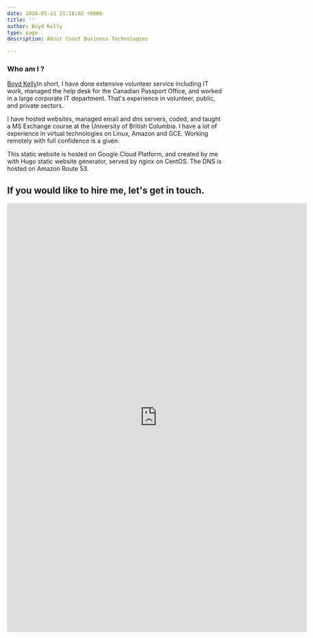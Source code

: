 ```yaml
---
date: 2018-05-21 21:18:02 +0000
title: ''
author: Boyd Kelly
type: page
description: About Coast Business Technologies

---
```

### Who am I ?
<div style=float:left; margin:5px>
<div class="LI-profile-badge"  data-version="v1" data-size="large" data-locale="en_US" data-type="horizontal" data-theme="light" data-vanity="boydkelly"><a class="LI-simple-link" href='https://ca.linkedin.com/in/boydkelly?trk=profile-badge'>Boyd Kelly</a></div>
</div>
In short, I have done extensive volunteer service including IT work, managed the help desk for the Canadian Passport Office, and worked in a large corporate IT department. That's experience in volunteer, public, and private sectors.

I have hosted websites, managed email and dns servers, coded, and taught a MS Exchange course at the University of British Columbia. I have a lot of experience in virtual technologies on Linux, Amazon and GCE. Working remotely with full confidence is a given.

This static website is hosted on Google Cloud Platform, and created by me with Hugo static website generator, served by nginx on CentOS. The DNS is hosted on Amazon Route 53.

## If you would like to hire me, let's get in touch.

<iframe src="https://docs.google.com/forms/d/e/1FAIpQLSdw6yhla0-mmVrAWeLcHM2lBKHvKZre4uiiiGCjvaG30x22Qg/viewform?embedded=true" width="700" height="1000" frameborder="0" marginheight="0" marginwidth="0">Loading...</iframe>
